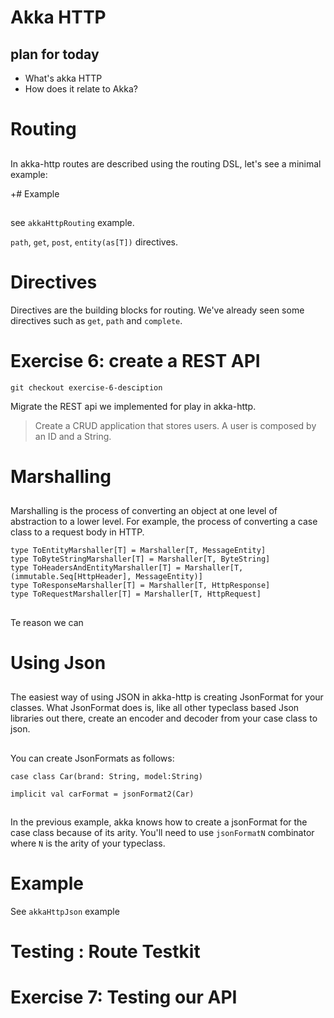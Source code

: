 # Akka HTTP

## plan for today

- What's akka HTTP
- How does it relate to Akka?

# Routing

##

In akka-http routes are described using the routing DSL, let's see a
minimal example:

+# Example

##

see `akkaHttpRouting` example.

`path`, `get`, `post`, `entity(as[T])` directives.

# Directives

Directives are the building blocks for routing.  We've already seen
some directives such as `get`, `path` and `complete`.

# Exercise 6: create a REST API

`git checkout exercise-6-desciption`

Migrate the REST api we implemented for play in akka-http.

> Create a CRUD application that stores users. A user is composed by an
> ID and a String.

# Marshalling

##

Marshalling is the process of converting an object at one level of
abstraction to a lower level.  For example, the process of converting
a case class to a request body in HTTP.

```
type ToEntityMarshaller[T] = Marshaller[T, MessageEntity]
type ToByteStringMarshaller[T] = Marshaller[T, ByteString]
type ToHeadersAndEntityMarshaller[T] = Marshaller[T, (immutable.Seq[HttpHeader], MessageEntity)]
type ToResponseMarshaller[T] = Marshaller[T, HttpResponse]
type ToRequestMarshaller[T] = Marshaller[T, HttpRequest]
```

##

Te reason we can

# Using Json

##

The easiest way of using JSON in akka-http is creating JsonFormat for
your classes.  What JsonFormat does is, like all other typeclass based
Json libraries out there, create an encoder and decoder from your case
class to json.

##

You can create JsonFormats as follows:

```
case class Car(brand: String, model:String)

implicit val carFormat = jsonFormat2(Car)
```

##

In the previous example, akka knows how to create a jsonFormat for the
case class because of its arity.  You'll need to use `jsonFormatN`
combinator where `N` is the arity of your typeclass.

# Example

See `akkaHttpJson` example

# Testing : Route Testkit

# Exercise 7: Testing our API
